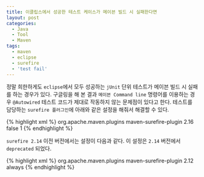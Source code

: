 ```yaml
---
title: 이클립스에서 성공한 테스트 케이스가 메이븐 빌드 시 실패한다면
layout: post
categories:
  - Java
  - Tool
  - Maven
tags:
  - maven
  - eclipse
  - surefire
  - 'test fail'
---
```


정말 희한하게도 `eclipse`에서 모두 성공하는 `jUnit` 단위 테스트가 메이븐 빌드 시 실패를 하는 경우가 있다.
구글링을 해 본 결과 `메이븐 Command line` 명령어를 이용하는 경우 `@Autowired` 테스트 코드가 제대로 작동하지 않는 문제점이 있다고 한다.
테스트를 담당하는 `surefire 플러그인`에 아래와 같은 설정을 해줘서 해결할 수 있다.


{% highlight xml %}
<plugin>
    <groupId>org.apache.maven.plugins</groupId>
    <artifactId>maven-surefire-plugin</artifactId>
    <version>2.16</version>
    <configuration>
        <reuseForks>false</reuseForks>
        <forkCount>1</forkCount>
    </configuration>
</plugin>
{% endhighlight %}


`surefire 2.14` 이전 버전에서는 설정이 다음과 같다. 이 설정은 `2.14` 버전에서 `deprecated` 되었다.


{% highlight xml %}
<plugin>
    <groupId>org.apache.maven.plugins</groupId>
    <artifactId>maven-surefire-plugin</artifactId>
    <version>2.12</version>
    <configuration>
        <forkMode>always</forkMode>
    </configuration>
</plugin>
{% endhighlight %} 
